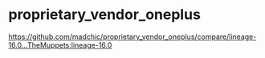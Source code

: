 # proprietary_vendor_oneplus

https://github.com/madchic/proprietary_vendor_oneplus/compare/lineage-16.0...TheMuppets:lineage-16.0

